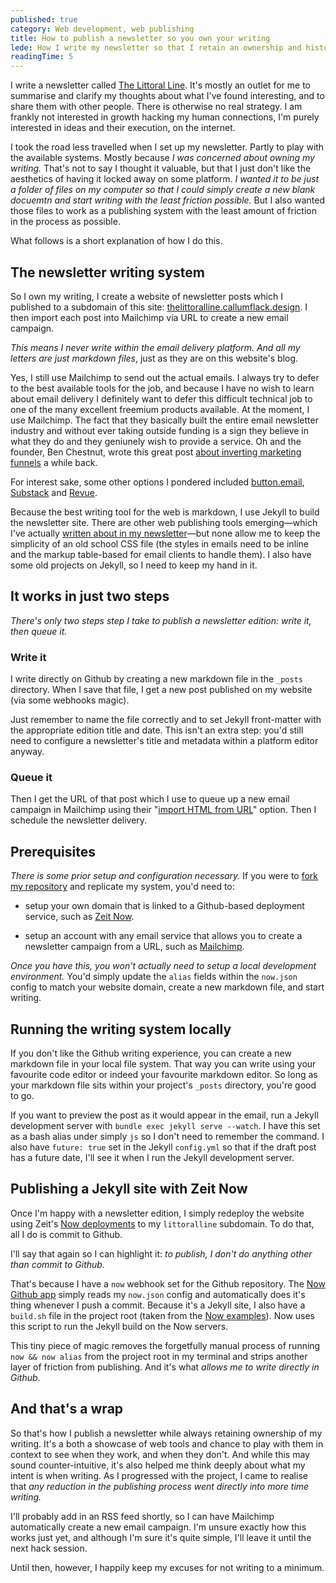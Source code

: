 ```yaml
---
published: true
category: Web development, web publishing
title: How to publish a newsletter so you own your writing
lede: How I write my newsletter so that I retain an ownership and history of my writing, while reducing the friction of publishing. Some helpful tips on using a chain of web tools to streamline publishing and create a focus on writing without resorting to a product platform lock-in.
readingTime: 5
---
```


 <!-- (that's the crystallised line that clearly defines an idea, found in the littoral zone of one's mind) -->

I write a newsletter called [The Littoral Line](https://callumflack.design/the-littoral-line). It's mostly an outlet for me to summarise and clarify my thoughts about what I've found interesting, and to share them with other people. There is otherwise no real strategy. I am frankly not interested in growth hacking my human connections, I'm purely interested in ideas and their execution, on the internet.

I took the road less travelled when I set up my newsletter. Partly to play with the available systems. Mostly because _I was concerned about owning my writing._ That's not to say I thought it valuable, but that I just don't like the aesthetics of having it locked away on some platform. _I wanted it to be just a folder of files on my computer so that I could simply create a new blank docuemtn and start writing with the least friction possible._ But I also wanted those files to work as a publishing system with the least amount of friction in the process as possible.

What follows is a short explanation of how I do this.

## The newsletter writing system

So I own my writing, I create a website of newsletter posts which I published to a subdomain of this site:  [thelittoralline.callumflack.design](https://thelittoralline.callumflack.design). I then import each post into Mailchimp via URL to create a new email campaign. 

_This means I never write within the email delivery platform. And all my letters are just markdown files_, just as they are on this website's blog.

Yes, I still use Mailchimp to send out the actual emails. I always try to defer to the best available tools for the job, and because I have no wish to learn about email delivery I definitely want to defer this difficult technical job to one of the many excellent freemium products available. At the moment, I use Mailchimp. The fact that they basically built the entire email newsletter industry and without ever taking outside funding is a sign they believe in what they do and they geniunely wish to provide a service. Oh and the founder, Ben Chestnut, wrote this great post [about inverting marketing funnels](https://tinyletter.com/ben/letters/why-i-hate-funnels) a while back.

For interest sake, some other options I pondered included [button.email](https://buttondown.email/), [Substack](https://substack.com/) and [Revue](https://www.getrevue.co/).

Because the best writing tool for the web is markdown, I use Jekyll to build the newsletter site. There are other web publishing tools emerging—which I've actually [written about in my newsletter](https://thelittoralline.callumflack.design/LL10/)—but none allow me to keep the simplicity of an old school CSS file (the styles in emails need to be inline and the markup table-based for email clients to handle them). I also have some old projects on Jekyll, so I need to keep my hand in it.

<!-- This project was a lesson understanding user needs (in this case, mine, which was to reduce writing friction) in reduction -->

<!-- Nor did I want to go to great lengths to convert all the code splitting that Reactive Javascript libraries do back into email-friendly CSS and HTML -->

## It works in just two steps

_There's only two steps step I take to publish a newsletter edition: write it, then queue it._

### Write it

I write directly on Github by creating a new markdown file in the `_posts` directory. When I save that file, I get a new post published on my website (via some webhooks magic).

Just remember to name the file correctly and to set Jekyll front-matter with the appropriate edition title and date. This isn't an extra step: you'd still need to configure a newsletter's title and metadata within a platform editor anyway.

### Queue it

Then I get the URL of that post which I use to queue up a new email campaign in Mailchimp using their "[import HTML from URL](https://mailchimp.com/help/import-html-from-url-to-create-a-campaign/)" option. Then I schedule the newsletter delivery.

## Prerequisites

_There is some prior setup and configuration necessary._ If you were to [fork my repository](https://github.com/callumflack/the-littoral-line) and replicate my system, you'd need to:

* setup your own domain that is linked to a Github-based deployment service, such as [Zeit Now](https://zeit.co/now). 

* setup an account with any email service that allows you to create a newsletter campaign from a URL, such as [Mailchimp](https://mailchimp.com/). 

_Once you have this, you won't actually need to setup a local development environment._ You'd simply update the `alias` fields within the `now.json` config to match your website domain, create a new markdown file, and start writing.

## Running the writing system locally

If you don't like the Github writing experience, you can create a new markdown file in your local file system. That way you can write using your favourite code editor or indeed your favourite markdown editor. So long as your markdown file sits within your project's `_posts` directory, you're good to go.

If you want to preview the post as it would appear in the email, run a Jekyll development server with `bundle exec jekyll serve --watch`. I have this set as a bash alias under simply `js` so I don't need to remember the command. I also have `future: true` set in the Jekyll `config.yml` so that if the draft post has a future date, I'll see it when I run the Jekyll development server.

<!-- Once you're happy with the newsletter post, commit and push it to your Github repo. From here it gets automatically published, no further steps involved. -->

<!-- I use `JEKYLL_ENV=production` in the layout to easily turn on and off settings when using localhost. Mostly so I can navigate aorund the site in localhost and polish up the flow and styles if need be. This is set in the `.env` object within `now.json`, I have no need for an actual `.env` file because I have no API secrets. -->

## Publishing a Jekyll site with Zeit Now

Once I'm happy with a newsletter edition, I simply redeploy the website using Zeit's [Now deployments](https://zeit.co/now) to my `littoralline` subdomain. To do that, all I do is commit to Github.

I'll say that again so I can highlight it: _to publish, I don't do anything other than commit to Github._

That's because I have a `now` webhook set for the Github repository. The [Now Github app](https://zeit.co/github) simply reads my `now.json` config and automatically does it's thing whenever I push a commit. Because it's a Jekyll site, I also have a `build.sh` file in the project root (taken from the [Now examples](https://github.com/zeit/now-examples/blob/master/jekyll/build.sh)). Now uses this script to run the Jekyll build on the Now servers.

This tiny piece of magic removes the forgetfully manual process of running `now && now alias` from the project root in my terminal and strips another layer of friction from publishing. And it's what _allows me to write directly in Github_.

<!-- (and runs any aliases) I can also run `now` in my terminal from the project root.  -->

<!-- If there's a problem, start by updating the rub gems with `bundle update`… I don't use the Ruby gems package system much these days, nor am I that interested in it, so I know only enough to keep it going. -->

<!-- As a redundancy, I can deployment manually without the `now` command by running `JEKYLL_ENV=production jekyll build --future` on my terminal then dragging the resulting `_site` folder to the Now desktop app. But there's no need to waste the time. It's just good to know if some script breaks down, I can still publish it now and fix the build system later. -->

## And that's a wrap

So that's how I publish a newsletter while always retaining ownership of my writing. It's a both a showcase of web tools and chance to play with them in context to see when they work, and when they don't. And while this may sound counter-intuitive, it's also helped me think deeply about what my intent is when writing. As I progressed with the project, I came to realise that _any reduction in the publishing process went directly into more time writing._

I'll probably add in an RSS feed shortly, so I can have Mailchimp automatically create a new email campaign. I'm unsure exactly how this works just yet, and although I'm sure it's quite simple, I'll leave it until the next hack session.

Until then, however, I happily keep my excuses for not writing to a minimum.
